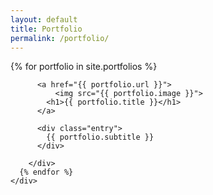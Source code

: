 ```yaml
---
layout: default
title: Portfolio
permalink: /portfolio/
---
```


<div class="container portfolio">
	<div class="row">
	  {% for portfolio in site.portfolios %}
	    <div class="three columns portfolio-box">

	      <a href="{{ portfolio.url }}">
		      <img src="{{ portfolio.image }}">
	      	<h1>{{ portfolio.title }}</h1>
	      </a>

	      <div class="entry">
	        {{ portfolio.subtitle }}
	      </div>
	      
	    </div>
	  {% endfor %}
	</div>
</div>




